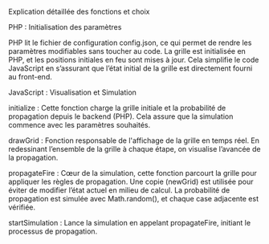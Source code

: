 Explication détaillée des fonctions et choix

PHP : Initialisation des paramètres

PHP lit le fichier de configuration config.json, ce qui permet de rendre les paramètres modifiables sans toucher au code.
La grille est initialisée en PHP, et les positions initiales en feu sont mises à jour. Cela simplifie le code JavaScript en s’assurant que l’état initial de la grille est directement fourni au front-end.


JavaScript : Visualisation et Simulation

initialize : Cette fonction charge la grille initiale et la probabilité de propagation depuis le backend (PHP). Cela assure que la simulation commence avec les paramètres souhaités.

drawGrid : Fonction responsable de l'affichage de la grille en temps réel. En redessinant l’ensemble de la grille à chaque étape, on visualise l’avancée de la propagation.

propagateFire : Cœur de la simulation, cette fonction parcourt la grille pour appliquer les règles de propagation. Une copie (newGrid) est utilisée pour éviter de modifier l’état actuel en milieu de calcul. La probabilité de propagation est simulée avec Math.random(), et chaque case adjacente est vérifiée.

startSimulation : Lance la simulation en appelant propagateFire, initiant le processus de propagation.
